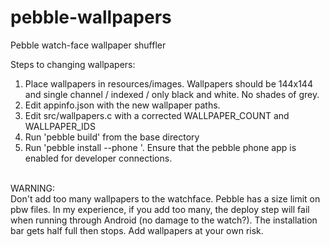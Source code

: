 pebble-wallpapers
=================
Pebble watch-face wallpaper shuffler

Steps to changing wallpapers:<br/>
1) Place wallpapers in resources/images. Wallpapers should be 144x144 and single channel / indexed / only black and white. No shades of grey.<br/>
2) Edit appinfo.json with the new wallpaper paths.<br/>
3) Edit src/wallpapers.c with a corrected WALLPAPER_COUNT and WALLPAPER_IDS<br/>
4) Run 'pebble build' from the base directory<br/>
5) Run 'pebble install --phone <phone ip address>'. Ensure that the pebble phone app is enabled for developer connections.<br/>
<br/>
WARNING:<br/>
Don't add too many wallpapers to the watchface. Pebble has a size limit on pbw files. In my experience, if you add too many, the deploy step will fail when running through Android (no damage to the watch?). The installation bar gets half full then stops. Add wallpapers at your own risk.<br/>
